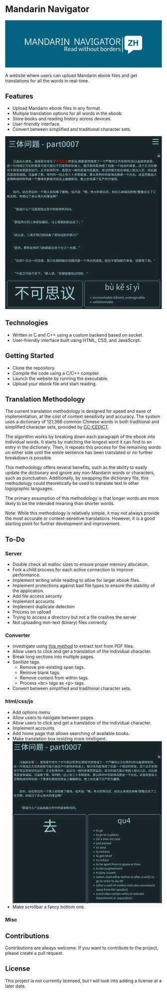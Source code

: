 
# Mandarin Navigator

![](/content/png/mandarin-navigator-high-resolution-color-logo-crop.png)

A website where users can upload Mandarin ebook files and get translations for all the words in real-time.

## Features

* Upload Mandarin ebook files in any format.
* Multiple translation options for all words in the ebook.
* Store books and reading history across devices.
* User-friendly interface.
* Convert between simplified and traditional character sets.

![](/content/Example_2023-02-20.png)

## Technologies

* Written in C and C++ using a custom backend based on socket.
* User-friendly interface built using HTML, CSS, and JavaScript.

## Getting Started

* Clone the repository.
* Compile the code using a C/C++ compiler.
* Launch the website by running the executable.
* Upload your ebook file and start reading.

## Translation Methodology

The current translation methodology is designed for speed and ease of implementation, at the cost of context sensitivity and accuracy. The system uses a dictionary of 121,366 common Chinese words in both traditional and simplified character sets, provided by [CC-CEDICT](https://cc-cedict.org/wiki/).

The algorithm works by breaking down each paragraph of the ebook into individual words. It starts by matching the longest word it can find to an entry in the dictionary. Then, it repeats this process for the remaining words on either side until the entire sentence has been translated or no further breakdown is possible.

This methodology offers several benefits, such as the ability to easily update the dictionary and ignore any non-Mandarin words or characters, such as punctuation. Additionally, by swapping the dictionary file, this methodology could theoretically be used to translate text in other logographic languages.

The primary assumption of this methodology is that longer words are more likely to be the intended meaning than shorter words.

Note: While this methodology is relatively simple, it may not always provide the most accurate or context-sensitive translations. However, it is a good starting point for further development and improvement.

## To-Do

### Server
* Double check all malloc sizes to ensure proper memory allocation.
* Fork a child process for each active connection to improve performance.
* Implement writing while reading to allow for larger ebook files.
* Implement protections against bad file types to ensure the stability of the application.
* Add file access security
* Implement accounts
* Implement duplicate detection
* Process on upload
* Trying to access a directory but not a file crashes the server
* Not uploading non-text (binary) files correctly.

### Converter
* Investigate using [this method](https://dida.do/blog/how-to-extract-text-from-pdf) to extract text from PDF files.
* Allow users to click and get a translation of the individual character.
* Break long sections into multiple pages.
* Sanitize tags.
    * Remove pre-existing span tags.
    * Remove blank tags.
    * Remove content from within tags.
    * Process \<br\> tags as \<p\> tags.
* Convert between simplified and traditional character sets.

### html/css/js
* Add options menu
* Allow users to navigate between pages
* Allow users to click and get a translation of the individual character.
* Implement accounts
* Add home page that allows searching of available books.
* Make translation box resizing more intelligent.
![](/content/Qu_problem_example.png)
* Make scrollbar a fancy bottom one.

### Misc

## Contributions

Contributions are always welcome. If you want to contribute to the project, please create a pull request.

## License

This project is not currently licensed, but I will look into adding a license at a later date.